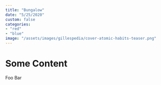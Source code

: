 ```yaml
---
title: "Bungalow"
date: "5/25/2020"
custom: false
categories:
- "red"
- "blue"
image: "/assets/images/gillespedia/cover-atomic-habits-teaser.png"
---
```


# Some Content
Foo Bar

